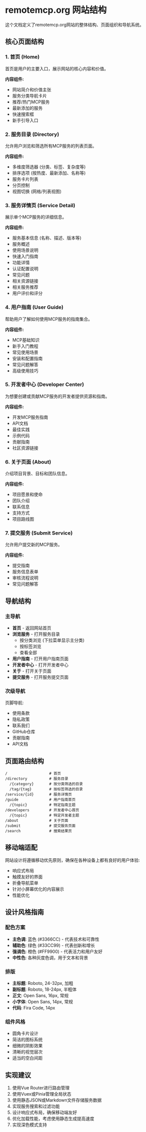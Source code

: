 # remotemcp.org 网站结构

这个文档定义了remotemcp.org网站的整体结构、页面组织和导航系统。

## 核心页面结构

### 1. 首页 (Home)

首页是用户的主要入口，展示网站的核心内容和价值。

**内容组件:**
- 网站简介和价值主张
- 服务分类导航卡片
- 推荐/热门MCP服务
- 最新添加的服务
- 快速搜索框
- 新手引导入口

### 2. 服务目录 (Directory)

允许用户浏览和筛选所有MCP服务的列表页面。

**内容组件:**
- 多维度筛选器 (分类、标签、复杂度等)
- 排序选项 (按热度、最新添加、名称等)
- 服务卡片列表
- 分页控制
- 视图切换 (网格/列表视图)

### 3. 服务详情页 (Service Detail)

展示单个MCP服务的详细信息。

**内容组件:**
- 服务基本信息 (名称、描述、版本等)
- 服务概述
- 使用场景说明
- 快速入门指南
- 功能详情
- 认证配置说明
- 常见问题
- 相关资源链接
- 相关服务推荐
- 用户评价和评分

### 4. 用户指南 (User Guide)

帮助用户了解如何使用MCP服务的指南集合。

**内容组件:**
- MCP基础知识
- 新手入门教程
- 常见使用场景
- 安装和配置指南
- 常见问题解答
- 高级使用技巧

### 5. 开发者中心 (Developer Center)

为想要创建或贡献MCP服务的开发者提供资源和指南。

**内容组件:**
- 开发MCP服务指南
- API文档
- 最佳实践
- 示例代码
- 贡献指南
- 社区资源链接

### 6. 关于页面 (About)

介绍项目背景、目标和团队信息。

**内容组件:**
- 项目愿景和使命
- 团队介绍
- 联系信息
- 支持方式
- 项目路线图

### 7. 提交服务 (Submit Service)

允许用户提交新的MCP服务。

**内容组件:**
- 提交指南
- 服务信息表单
- 审核流程说明
- 常见问题解答

## 导航结构

### 主导航

- **首页** - 返回网站首页
- **浏览服务** - 打开服务目录
  - 按分类浏览 (下拉菜单显示主分类)
  - 按标签浏览
  - 查看全部
- **用户指南** - 打开用户指南页面
- **开发者中心** - 打开开发者中心
- **关于** - 打开关于页面
- **提交服务** - 打开服务提交页面

### 次级导航

页脚导航:
- 使用条款
- 隐私政策
- 联系我们
- GitHub仓库
- 贡献指南
- API文档

## 页面路由结构

```
/                   # 首页
/directory          # 服务目录
  /{category}       # 按分类筛选的目录
  /tag/{tag}        # 按标签筛选的目录
/service/{id}       # 服务详情页
/guide              # 用户指南首页
  /{topic}          # 特定指南主题
/developers         # 开发者中心首页
  /{topic}          # 特定开发者主题
/about              # 关于页面
/submit             # 提交服务页面
/search             # 搜索结果页
```

## 移动端适配

网站设计将遵循移动优先原则，确保在各种设备上都有良好的用户体验:

- 响应式布局
- 触摸友好的界面
- 折叠导航菜单
- 针对小屏幕优化的内容展示
- 性能优化

## 设计风格指南

### 配色方案

- **主色调**: 蓝色 (#3366CC) - 代表技术和可靠性
- **辅助色**: 绿色 (#33CC99) - 代表创新和增长
- **强调色**: 橙色 (#FF9900) - 代表活力和用户友好
- **中性色**: 各种灰度色调，用于文本和背景

### 排版

- **主标题**: Roboto, 24-32px, 加粗
- **副标题**: Roboto, 18-24px, 半粗体
- **正文**: Open Sans, 16px, 常规
- **小字体**: Open Sans, 14px, 常规
- **代码**: Fira Code, 14px

### 组件风格

- 圆角卡片设计
- 简洁的图标系统
- 细微的阴影效果
- 清晰的视觉层次
- 适当的空白间距

## 实现建议

1. 使用Vue Router进行路由管理
2. 使用Vuex或Pinia管理全局状态
3. 使用静态JSON或Markdown文件存储服务数据
4. 实现服务搜索和过滤功能
5. 设计响应式布局，确保移动端友好
6. 优化加载性能，考虑使用静态生成提高速度
7. 实现深色模式支持 
